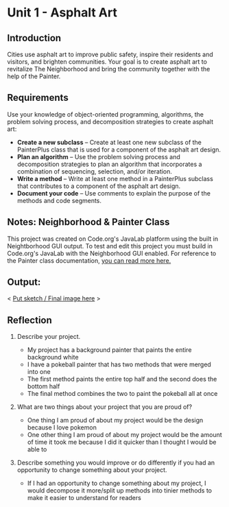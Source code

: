 # Unit 1 - Asphalt Art

## Introduction

Cities use asphalt art to improve public safety, inspire their residents and visitors, and brighten communities. Your goal is to create asphalt art to revitalize The Neighborhood and bring the community together with the help of the Painter.

## Requirements

Use your knowledge of object-oriented programming, algorithms, the problem solving process, and decomposition strategies to create asphalt art:
- **Create a new subclass** – Create at least one new subclass of the PainterPlus class that is used for a component of the asphalt art design.
- **Plan an algorithm** – Use the problem solving process and decomposition strategies to plan an algorithm that incorporates a combination of sequencing, selection, and/or iteration.
- **Write a method** – Write at least one method in a PainterPlus subclass that contributes to a component of the asphalt art design.
- **Document your code** – Use comments to explain the purpose of the methods and code segments.

## Notes: Neighborhood & Painter Class

This project was created on Code.org's JavaLab platform using the built in Neightborhood GUI output. To test and edit this project you must build in Code.org's JavaLab with the Neighborhood GUI enabled. For reference to the Painter class documentation, [you can read more here.](https://studio.code.org/docs/ide/javalab/classes/Painter)

## Output:

< [Put sketch / Final image here](https://mail.google.com/mail/u/1/?ui=2&ik=28527419a6&attid=0.1&permmsgid=msg-f:1810152648987232488&th=191ef43e601dc8e8&view=fimg&disp=thd&attbid=ANGjdJ-LcDi78B34XYuT5FAlOMw0vD4YDri0Z4YXvkmk9Q72a5_A4lqJ5niNidAMUZdkk6wkO--ZR8NYR7dQJ-F7V5RbiKUDuhhf9bsyGSamSVCt6mYquk1yamSvjtQ&ats=2524608000000&sz=w1920-h919) >

## Reflection

1. Describe your project.

   - My project has a background painter that paints the entire background white
   - I have a pokeball painter that has two methods that were merged into one
   - The first method paints the entire top half and the second does the bottom half
   - The final method combines the two to paint the pokeball all at once

2. What are two things about your project that you are proud of?

   - One thing I am proud of about my project would be the design because I love pokemon
   - One other thing I am proud of about my project would be the amount of time it took me because I did it quicker than I thought I would be able to

3. Describe something you would improve or do differently if you had an opportunity to change something about your project.

   - If I had an opportunity to change something about my project, I would decompose it more/split up methods into tinier methods to make it easier to understand for readers